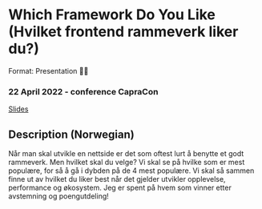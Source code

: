 # Which Framework Do You Like (Hvilket frontend rammeverk liker du?)
Format: Presentation 👨‍🏫

### 22 April 2022 - conference CapraCon
[Slides](https://gaute-talks.netlify.app/which-framework-do-you-like/index.html)  

## Description (Norwegian)
Når man skal utvikle en nettside er det som oftest lurt å benytte et godt rammeverk. Men hvilket skal du velge? Vi skal se på hvilke som er mest populære, for så å gå i dybden på de 4 mest populære. Vi skal så sammen finne ut av hvilket du liker best når det gjelder utvikler opplevelse, performance og økosystem. Jeg er spent på hvem som vinner etter avstemning og poengutdeling!
